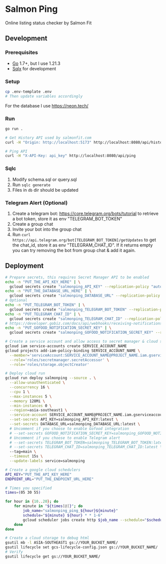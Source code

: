 # Salmon Ping
Online listing status checker by Salmon Fit

## Development
### Prerequisites
- [Go](go) 1.7+, but I use 1.21.3
- [Sqlx](https://docs.sqlc.dev/en/latest/overview/install.html) for development

### Setup
```sh
cp .env-template .env
# Then update variables accordingly
```

For the database I use https://neon.tech/

### Run
```sh
go run .

# Get History API used by salmonfit.com
curl -H "Origin: http://localhost:5173" http://localhost:8080/api/history

# Ping API
curl -H "X-API-Key: api_key" http://localhost:8080/api/ping
```

### Sqlc
1. Modify schema.sql or query.sql
2. Run `sqlc generate`
3. Files in `db` dir should be updated


### Telegram Alert (Optional)
1. Create a telegram bot: https://core.telegram.org/bots/tutorial to retrieve a bot token, store it as env "TELEGRAM_BOT_TOKEN"
2. Create a group chat
3. Invite your bot into the group chat
4. Run `curl https://api.telegram.org/bot[TELEGRAM_BOT_TOKEN]/getUpdates` to get the chat_id, store it as env "TELEGRAM_CHAT_ID". If it returns empty you can try removing the bot from group chat & add it again.

## Deployment

```sh
# Prepare secrets, this requires Secret Manager API to be enabled
echo -n "PUT_THE_API_KEY_HERE" | \
  gcloud secrets create "salmonping_API_KEY" --replication-policy "automatic" --data-file -
echo -n "PUT_THE_DATABASE_URL_HERE" | \
  gcloud secrets create "salmonping_DATABASE_URL" --replication-policy "automatic" --data-file -
# Optional
echo -n "PUT_TELEGRAM_BOT_TOKEN" | \
  gcloud secrets create "salmonping_TELEGRAM_BOT_TOKEN" --replication-policy "automatic" --data-file -
echo -n "PUT_TELEGRAM_CHAT_ID" | \
  gcloud secrets create "salmonping_TELEGRAM_CHAT_ID" --replication-policy "automatic" --data-file -
# https://developer.gobiz.com/docs/api/webhooks/receiving-notifications
echo -n "PUT_GOFOOD_NOTIFICATION_SECRET_KEY" | \
  gcloud secrets create "salmonping_GOFOOD_NOTIFICATION_SECRET_KEY" --replication-policy "automatic" --data-file -

# Create a service account and allow access to secret manager & cloud storage
gcloud iam service-accounts create SERVICE_ACCOUNT_NAME
gcloud projects add-iam-policy-binding SERVICE_ACCOUNT_NAME \
  --member='serviceAccount:SERVICE_ACCOUNT_NAME@PROJECT_NAME.iam.gserviceaccount.com' \
  --role='roles/secretmanager.secretAccessor' \
  --role='roles/storage.objectCreator'

# Deploy cloud run
gcloud run deploy salmonping --source . \
  --allow-unauthenticated \
  --concurrency 16 \
  --cpu 1 \
  --max-instances 5 \
  --memory 128Mi \
  --min-instances 0 \
  --region=asia-southeast1 \
  --service-account SERVICE_ACCOUNT_NAME@PROJECT_NAME.iam.gserviceaccount.com \
  --set-secrets API_KEY=salmonping_API_KEY:latest \
  --set-secrets DATABASE_URL=salmonping_DATABASE_URL:latest \
  # Uncomment if you choose to enable Gofood integration
  # --set-secrets GOFOOD_NOTIFICATION_SECRET_KEY=salmonping_GOFOOD_NOTIFICATION_SECRET_KEY \
  # Uncomment if you choose to enable Telegram alert
  # --set-secrets TELEGRAM_BOT_TOKEN=salmonping_TELEGRAM_BOT_TOKEN:latest \
  # --set-secrets TELEGRAM_CHAT_ID=salmonping_TELEGRAM_CHAT_ID:latest \
  --tag=main \
  --timeout 15s \
  --update-labels service=salmonping

# Create a google cloud schedulers
API_KEY="PUT_THE_API_KEY_HERE"
ENDPOINT_URL="PUT_THE_ENDPOINT_URL_HERE"

# Times you specified
times=(05 30 55)

for hour in {10..20}; do
    for minute in "${times[@]}"; do
        job_name="salmonping_ping_${hour}${minute}"
        schedule="${minute} ${hour} * * 1-6"
        gcloud scheduler jobs create http $job_name --schedule="$schedule" --location="asia-southeast1" --time-zone="Asia/Jakarta" --uri=$ENDPOINT_URL --http-method=GET --headers=X-API-Key=$API_KEY
    done
done

# Create a cloud storage to debug html
gsutil mb -l ASIA-SOUTHEAST1 gs://YOUR_BUCKET_NAME/
gsutil lifecycle set gcs-lifecycle-config.json gs://YOUR_BUCKET_NAME/
# Verify
gsutil lifecycle get gs://YOUR_BUCKET_NAME/
```
